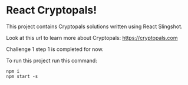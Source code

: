 # React Cryptopals!

This project contains Cryptopals solutions written using React Slingshot.

Look at this url to learn more about Cryptopals:
https://cryptopals.com

Challenge 1 step 1 is completed for now.

To run this project run this command:

```
npm i
npm start -s
```
